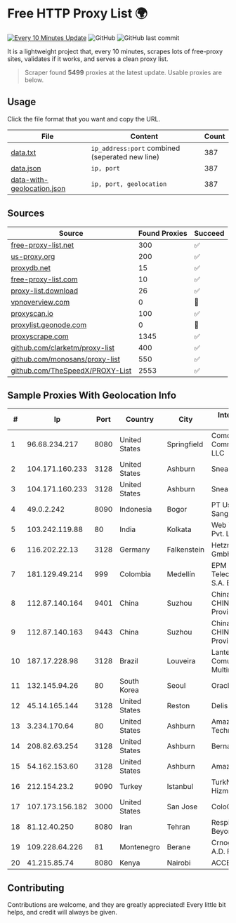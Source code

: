 
# Free HTTP Proxy List 🌍

[![Every 10 Minutes Update](https://github.com/mertguvencli/http-proxy-list/actions/workflows/main.yml/badge.svg?branch=main)](https://github.com/mertguvencli/http-proxy-list/actions/workflows/main.yml)
![GitHub](https://img.shields.io/github/license/mertguvencli/http-proxy-list)
![GitHub last commit](https://img.shields.io/github/last-commit/mertguvencli/http-proxy-list)

It is a lightweight project that, every 10 minutes, scrapes lots of free-proxy sites, validates if it works, and serves a clean proxy list.


> Scraper found **5499** proxies at the latest update. Usable proxies are below.

## Usage

Click the file format that you want and copy the URL.


|File|Content|Count|
|----|-------|-----|
|[data.txt](https://raw.githubusercontent.com/mertguvencli/http-proxy-list/main/proxy-list/data.txt)|`ip_address:port` combined (seperated new line)|387|
|[data.json](https://raw.githubusercontent.com/mertguvencli/http-proxy-list/main/proxy-list/data.json)|`ip, port`|387|
|[data-with-geolocation.json](https://raw.githubusercontent.com/mertguvencli/http-proxy-list/main/proxy-list/data-with-geolocation.json)|`ip, port, geolocation`|387|

## Sources

|Source|Found Proxies|Succeed|
|------|-------------|-------|
|[free-proxy-list.net](https://free-proxy-list.net)|300|✅|
|[us-proxy.org](https://www.us-proxy.org)|200|✅|
|[proxydb.net](http://proxydb.net)|15|✅|
|[free-proxy-list.com](https://free-proxy-list.com/?page=&port=&type%5B%5D=http&type%5B%5D=https&up_time=0&search=Search)|10|✅|
|[proxy-list.download](https://www.proxy-list.download/HTTP)|26|✅|
|[vpnoverview.com](https://vpnoverview.com/privacy/anonymous-browsing/free-proxy-servers)|0|🚫|
|[proxyscan.io](https://www.proxyscan.io)|100|✅|
|[proxylist.geonode.com](https://proxylist.geonode.com/api/proxy-list?limit=300&page=1&sort_by=lastChecked&sort_type=desc&protocols=http,https)|0|🚫|
|[proxyscrape.com](https://api.proxyscrape.com/v2/?request=displayproxies&protocol=http&timeout=10000&country=all&ssl=all&anonymity=all)|1345|✅|
|[github.com/clarketm/proxy-list](https://raw.githubusercontent.com/clarketm/proxy-list/master/proxy-list-raw.txt)|400|✅|
|[github.com/monosans/proxy-list](https://raw.githubusercontent.com/monosans/proxy-list/main/proxies/http.txt)|550|✅|
|[github.com/TheSpeedX/PROXY-List](https://raw.githubusercontent.com/TheSpeedX/PROXY-List/master/http.txt)|2553|✅|


## Sample Proxies With Geolocation Info

|#|Ip|Port|Country|City|Internet Service Provider|
|-|--|----|-------|----|-------------------------|
|1|96.68.234.217|8080|United States|Springfield|Comcast Cable Communications, LLC|
|2|104.171.160.233|3128|United States|Ashburn|Sneaker Server|
|3|104.171.160.233|3128|United States|Ashburn|Sneaker Server|
|4|49.0.2.242|8090|Indonesia|Bogor|PT Usaha Adi Sanggoro|
|5|103.242.119.88|80|India|Kolkata|Web Werks India Pvt. Ltd.|
|6|116.202.22.13|3128|Germany|Falkenstein|Hetzner Online GmbH|
|7|181.129.49.214|999|Colombia|Medellín|EPM Telecomunicaciones S.A. E.S.P.|
|8|112.87.140.164|9401|China|Suzhou|China Unicom CHINA169 Jiangsu Province Network|
|9|112.87.140.163|9443|China|Suzhou|China Unicom CHINA169 Jiangsu Province Network|
|10|187.17.228.98|3128|Brazil|Louveira|Lantec Comunicacao Multimidia Ltda|
|11|132.145.94.26|80|South Korea|Seoul|Oracle Corporation|
|12|45.14.165.144|3128|United States|Reston|Delis LLC|
|13|3.234.170.64|80|United States|Ashburn|Amazon Technologies Inc.|
|14|208.82.63.254|3128|United States|Ashburn|Bernardi Sounds|
|15|54.162.153.60|3128|United States|Ashburn|Amazon.com, Inc.|
|16|212.154.23.2|9090|Turkey|Istanbul|TurkNet Iletisim Hizmetleri|
|17|107.173.156.182|3000|United States|San Jose|ColoCrossing|
|18|81.12.40.250|8080|Iran|Tehran|Respina Networks & Beyond PJSC|
|19|109.228.64.226|81|Montenegro|Berane|Crnogorski Telekom A.D. Podgorica|
|20|41.215.85.74|8080|Kenya|Nairobi|ACCESSKENYA|



## Contributing

Contributions are welcome, and they are greatly appreciated! Every
little bit helps, and credit will always be given.

